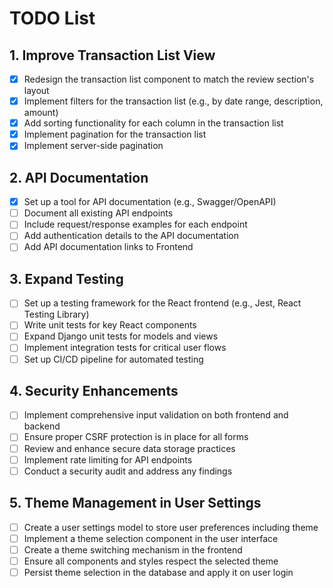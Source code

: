 # TODO List

## 1. Improve Transaction List View
- [X] Redesign the transaction list component to match the review section's layout
- [X] Implement filters for the transaction list (e.g., by date range, description, amount)
- [X] Add sorting functionality for each column in the transaction list
- [X] Implement pagination for the transaction list
- [X] Implement server-side pagination

## 2. API Documentation
- [X] Set up a tool for API documentation (e.g., Swagger/OpenAPI)
- [ ] Document all existing API endpoints
- [ ] Include request/response examples for each endpoint
- [ ] Add authentication details to the API documentation
- [ ] Add API documentation links to Frontend

## 3. Expand Testing
- [ ] Set up a testing framework for the React frontend (e.g., Jest, React Testing Library)
- [ ] Write unit tests for key React components
- [ ] Expand Django unit tests for models and views
- [ ] Implement integration tests for critical user flows
- [ ] Set up CI/CD pipeline for automated testing

## 4. Security Enhancements
- [ ] Implement comprehensive input validation on both frontend and backend
- [ ] Ensure proper CSRF protection is in place for all forms
- [ ] Review and enhance secure data storage practices
- [ ] Implement rate limiting for API endpoints
- [ ] Conduct a security audit and address any findings

## 5. Theme Management in User Settings
- [ ] Create a user settings model to store user preferences including theme
- [ ] Implement a theme selection component in the user interface
- [ ] Create a theme switching mechanism in the frontend
- [ ] Ensure all components and styles respect the selected theme
- [ ] Persist theme selection in the database and apply it on user login